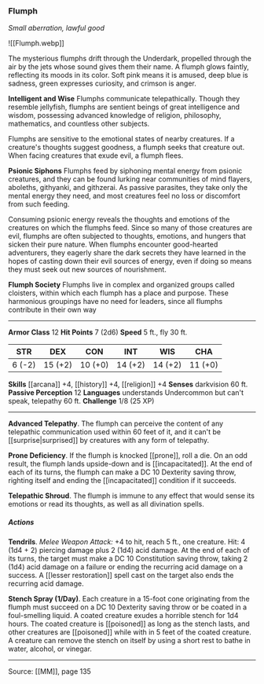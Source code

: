 ### Flumph
_Small aberration, lawful good_

![[Flumph.webp]]

The mysterious flumphs drift through the Underdark, propelled through the air by the jets whose sound gives them their name. A flumph glows faintly, reflecting its moods in its color. Soft pink means it is amused, deep blue is sadness, green expresses curiosity, and crimson is anger.

**Intelligent and Wise** Flumphs communicate telepathically. Though they resemble jellyfish, flumphs are sentient beings of great intelligence and wisdom, possessing advanced knowledge of religion, philosophy, mathematics, and countless other subjects.

Flumphs are sensitive to the emotional states of nearby creatures. If a creature's thoughts suggest goodness, a flumph seeks that creature out. When facing creatures that exude evil, a flumph flees.


**Psionic Siphons** Flumphs feed by siphoning mental energy from psionic creatures, and they can be found lurking near communities of mind flayers, aboleths, githyanki, and githzerai. As passive parasites, they take only the mental energy they need, and most creatures feel no loss or discomfort from such feeding.

Consuming psionic energy reveals the thoughts and emotions of the creatures on which the flumphs feed. Since so many of those creatures are evil, flumphs are often subjected to thoughts, emotions, and hungers that sicken their pure nature. When flumphs encounter good-hearted adventurers, they eagerly share the dark secrets they have learned in the hopes of casting down their evil sources of energy, even if doing so means they must seek out new sources of nourishment.


**Flumph Society** Flumphs live in complex and organized groups called cloisters, within which each flumph has a place and purpose. These harmonious groupings have no need for leaders, since all flumphs contribute in their own way






---

**Armor Class** 12
**Hit Points** 7 (2d6)
**Speed** 5 ft., fly 30 ft.

| STR     | DEX     | CON     | INT     | WIS     | CHA     |
|---------|---------|---------|---------|---------|---------|
| 6 (-2) | 15 (+2) | 10 (+0) | 14 (+2) | 14 (+2) | 11 (+0) |

**Skills** [[arcana]] +4, [[history]] +4, [[religion]] +4
**Senses** darkvision 60 ft.
**Passive Perception** 12
**Languages** understands Undercommon but can't speak, telepathy 60 ft.
**Challenge** 1/8 (25 XP)

---

**Advanced Telepathy**. The flumph can perceive the content of any telepathic communication used within 60 feet of it, and it can't be [[surprise|surprised]] by creatures with any form of telepathy.

**Prone Deficiency**. If the flumph is knocked [[prone]], roll a die. On an odd result, the flumph lands upside-down and is [[incapacitated]]. At the end of each of its turns, the flumph can make a DC 10 Dexterity saving throw, righting itself and ending the [[incapacitated]] condition if it succeeds.

**Telepathic Shroud**. The flumph is immune to any effect that would sense its emotions or read its thoughts, as well as all divination spells.

##### Actions
**Tendrils**. _Melee Weapon Attack:_ +4 to hit, reach 5 ft., one creature. Hit: 4 (1d4 + 2) piercing damage plus 2 (1d4) acid damage. At the end of each of its turns, the target must make a DC 10 Constitution saving throw, taking 2 (1d4) acid damage on a failure or ending the recurring acid damage on a success. A [[lesser restoration]] spell cast on the target also ends the recurring acid damage.

**Stench Spray (1/Day)**. Each creature in a 15-foot cone originating from the flumph must succeed on a DC 10 Dexterity saving throw or be coated in a foul-smelling liquid. A coated creature exudes a horrible stench for 1d4 hours. The coated creature is [[poisoned]] as long as the stench lasts, and other creatures are [[poisoned]] while with in 5 feet of the coated creature. A creature can remove the stench on itself by using a short rest to bathe in water, alcohol, or vinegar.


---

Source: [[MM]], page 135